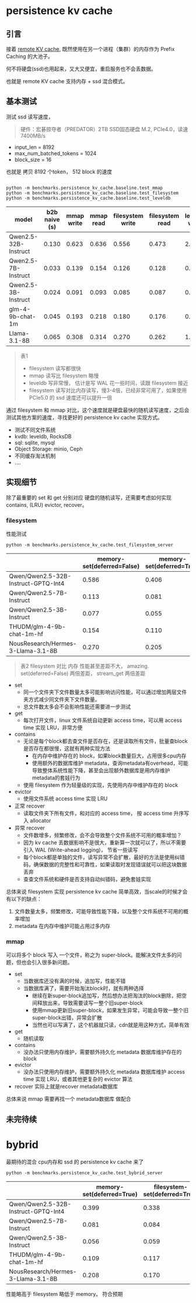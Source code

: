 # persistence kv cache

## 引言

接着 [remote KV cache](https://github.com/noooop/wde/blob/main/docs/remote_KV_cache.md), 既然使用在另一个进程（集群）的内存作为 Prefix Caching 的大池子。

何不将硬盘(ssd)也用起来，又大又便宜，重启服务也不会丢数据。

也就是 remote KV cache 支持内存 + ssd 混合模式。


## 基本测试

测试 ssd 读写速度，

> 硬件：宏碁掠夺者（PREDATOR）2TB SSD固态硬盘 M.2,  PCIe4.0，读速7400MB/s

- input_len = 8192
- max_num_batched_tokens = 1024
- block_size = 16

也就是 拷贝 8192 个token， 512 block 的速度

```commandline

python -m benchmarks.persistence_kv_cache.baseline.test_mmap
python -m benchmarks.persistence_kv_cache.baseline.test_filesystem
python -m benchmarks.persistence_kv_cache.baseline.test_leveldb
```

| model                | b2b naive (s) | mmap write | mmap read | filesystem write | filesystem read | leveldb write | leveldb read | Delta-filesystem write | Delta-filesystem read | 
|----------------------|---------------|------------|-----------|------------------|-----------------|---------------|--------------|------------------------|-----------------------|
| Qwen2.5-32B-Instruct | 0.130         | 0.623      | 0.636     | 0.556            | 0.473           | 2.700         | 0.492        | 4.274                  | 3.641                 | 
| Qwen2.5-7B-Instruct  | 0.033         | 0.139      | 0.154     | 0.126            | 0.128           | 0.508         | 0.149        | 3.806                  | 3.872                 |
| Qwen2.5-3B-Instruct  | 0.024         | 0.091      | 0.093     | 0.085            | 0.087           | 0.301         | 0.082        | 3.532                  | 3.613                 | 
| glm-4-9b-chat-1m     | 0.045         | 0.193      | 0.218     | 0.180            | 0.176           | 0.718         | 0.164        | 3.993                  | 3.907                 | 
| Llama-3.1-8B         | 0.065         | 0.308      | 0.314     | 0.270            | 0.262           | 1.110         | 0.260        | 4.158                  | 4.035                 | 


> 表1
> - filesystem 读写都很快
> - mmap 读写比 filesystem 略慢
> - leveldb 写非常慢， 估计是写 WAL 花一些时间，读跟 filesystem 接近
> - filesystem 读写对比内存读写，慢3-4倍，已经非常可用了，如果使用 PCIe5.0 的 ssd 速度还可以提升一倍

通过 filesystem 和 mmap 对比，这个速度就是硬盘最快的随机读写速度，之后会测试其他方案的速度，寻找更好的 persistence kv cache 实现方式。
- 测试不同文件系统
- kvdb: leveldb, RocksDB
- sql: sqlite, mysql
- Object Storage: minio, Ceph
- 不同缓存淘汰机制
- ....

## 实现细节

除了最重要的 set 和 get 分别对应 硬盘的随机读写，还需要考虑如何实现 contains, (LRU) evictor, recover。

### filesystem

性能测试

```commandline
python -m benchmarks.persistence_kv_cache.test_filesystem_server
```


|                                     | memory-set(deferred=False) | memory-set(deferred=True) | memory-get | memory-stream_get | filesystem-set(deferred=False) | filesystem-set(deferred=True) | filesystem-get | filesystem-stream_get |
|-------------------------------------|----------------------------|---------------------------|------------|-------------------|--------------------------------|-------------------------------|----------------|-----------------------|
| Qwen/Qwen2.5-32B-Instruct-GPTQ-Int4 | 0.586                      | 0.406                     | 0.893      | 0.346             | 1.086                          | 0.340                         | 1.148          | 0.462                 |
| Qwen/Qwen2.5-7B-Instruct            | 0.113                      | 0.081                     | 0.228      | 0.074             | 0.252                          | 0.083                         | 0.261          | 0.143                 |
| Qwen/Qwen2.5-3B-Instruct            | 0.077                      | 0.055                     | 0.137      | 0.048             | 0.178                          | 0.059                         | 0.185          | 0.098                 |
| THUDM/glm-4-9b-chat-1m-hf              | 0.154                      | 0.110                     | 0.274      | 0.078             | 0.345                          | 0.115                         | 0.370          | 0.161                 |
| NousResearch/Hermes-3-Llama-3.1-8B  | 0.270                      | 0.205                     | 0.427      | 0.106             | 0.569                          | 0.183                         | 0.556          | 0.227                 |

> 表2 filesystem 对比 内存 性能甚至差距不大， amazing. set(deferred=False) 两倍差距， stream_get 两倍差距

- set 
  - 同一个文件夹下文件数量太多可能影响访问性能，可以通过增加两层文件夹方式减少同文件夹下文件数量。
  - 总文件数太多会不会影响性能还需要进一步测试
- get
  - 每次打开文件，linux 文件系统自动更新 access time，可以用 access time 实现 LRU，非常方便
- contains
  - 无论是每个block都去查文件是否存在，还是读取所有文件，批量查block是否存在都很慢，这就有两种实现方法
    - 在内存中维护存在的 block，如果block数量巨大，占用很多cpu内存
    - 使用额外的数据库维护 metadata，查询metadata有overhead，可能导致整体系统性能下降，甚至会出现额外数据库是用内存维护metadata的套娃行为
  - 使用 filesystem 作为轻量级的实现，先使用内存中维护存在的 block
- evictor
  - 使用文件系统 access time 实现 LRU
- 正常 recover
  - 读取文件夹下所有文件，和对应的 access time， 按 access time 升序写入 allocator
- 异常 recover
  - 文件数增多，频繁修改，会不会导致整个文件系统不可用的概率增加？
  - 因为 kv cache 丢数据影响不是很大，重新算一次就可以了，所以不需要引入 WAL (Write-ahead logging)， 节省一些读写
  - 每个block都是单独的文件，读写异常不会扩散，最好的方法是使用纠错码，确保数据的完整性和可靠性，如果读取时发现错误就可以把这块数据丢弃
  - 查查文件系统和硬件是否支持自动纠错码，避免套娃实现

总体来说 filesystem 实现 persistence kv cache 简单高效，当scale的时候才会有以下的缺点：
1. 文件数量太多，频繁修改，可能导致性能下降，以及整个文件系统不可用的概率增加
2. metadata 在内存中维护可能占用过多内存

### mmap

可以将多个 block 写入 一个文件，称之为 super-block。能解决文件太多的问题，但也会引入很多新问题。

- set 
  - 当数据库还没有满的时候，追加写，性能不错
  - 当数据库满了，需要开始淘汰block时，就有两种选择
    - 继续在新super-block追加写，然后想办法把淘汰的block删除，把空间释放出来，导致需要读写一整个旧super-block
    - 使用mmap更新旧super-block，如果发生异常，可能会导致一整个旧super-block出错，异常会扩散
    - 当然也可以写满了，这个机器就只读，cdn就是用这种方式，简单有效
- get
  - 随机读取
- contains
  - 没办法只使用内存维护，需要额外持久化 metadata 数据库维护存在的 block
- evictor
  - 没办法只使用内存维护，需要额外持久化 metadata 数据库维护 access time 实现 LRU，或者其他更复杂的 evictor 算法
- recover
  实际上就是recover metadata数据库

总体来说 mmap 需要再找一个 metadata数据库 做配合

## 未完待续

# bybrid

最期待的混合 cpu内存和 ssd 的 persistence kv cache 来了

```commandline
python -m benchmarks.persistence_kv_cache.test_bybrid_server
```


|                                     | memory-set(deferred=True) | filesystem-set(deferred=True) | bybrid-set(deferred=True) | memory-stream_get | filesystem-stream_get | bybrid-stream_get | 
|-------------------------------------|---------------------------|-------------------------------|---------------------------|-------------------|-----------------------|-------------------|
| Qwen/Qwen2.5-32B-Instruct-GPTQ-Int4 | 0.399                     | 0.338                         | 0.402                     | 0.348             | 0.457                 | 0.356             | 
| Qwen/Qwen2.5-7B-Instruct            | 0.081                     | 0.084                         | 0.098                     | 0.064             | 0.126                 | 0.061             | 
| Qwen/Qwen2.5-3B-Instruct            | 0.056                     | 0.059                         | 0.069                     | 0.054             | 0.101                 | 0.048             | 
| THUDM/glm-4-9b-chat-1m-hf              | 0.109                     | 0.117                         | 0.130                     | 0.076             | 0.166                 | 0.085             | 
| NousResearch/Hermes-3-Llama-3.1-8B  | 0.208                     | 0.170                         | 0.231                     | 0.112             | 0.233                 | 0.120             | 

性能略高于 filesystem 略低于 memory。 符合预期